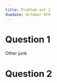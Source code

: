 ```yaml
---
title: Problem set 2
duedate: October 9th
---
```




Question 1
==========

Other junk

Question 2
==========